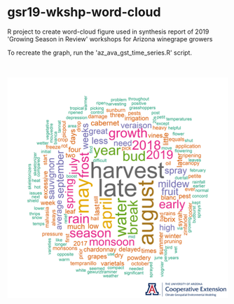# gsr19-wkshp-word-cloud
R project to create word-cloud figure used in synthesis report of 2019 'Growing Season in Review' workshops for Arizona winegrape growers 

To recreate the graph, run the 'az_ava_gst_time_series.R' script.

<br /><br />![Alt text](gsr-wkshp-timeline-word-cloud-logo.png?raw=true "word cloud from growing season in review workshops")
